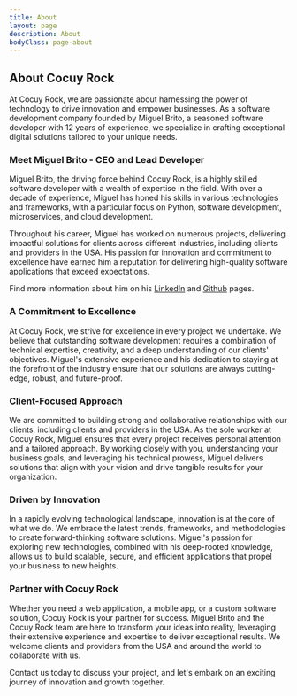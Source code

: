 ```yaml
---
title: About
layout: page
description: About
bodyClass: page-about
---
```


## About Cocuy Rock

At Cocuy Rock, we are passionate about harnessing the power of technology to drive innovation and empower businesses. As a software development company founded by Miguel Brito, a seasoned software developer with 12 years of experience, we specialize in crafting exceptional digital solutions tailored to your unique needs.

### Meet Miguel Brito - CEO and Lead Developer

Miguel Brito, the driving force behind Cocuy Rock, is a highly skilled software developer with a wealth of expertise in the field. With over a decade of experience, Miguel has honed his skills in various technologies and frameworks, with a particular focus on Python, software development, microservices, and cloud development.

Throughout his career, Miguel has worked on numerous projects, delivering impactful solutions for clients across different industries, including clients and providers in the USA. His passion for innovation and commitment to excellence have earned him a reputation for delivering high-quality software applications that exceed expectations.

Find more information about him on his [LinkedIn]() and [Github]() pages.

### A Commitment to Excellence

At Cocuy Rock, we strive for excellence in every project we undertake. We believe that outstanding software development requires a combination of technical expertise, creativity, and a deep understanding of our clients' objectives. Miguel's extensive experience and his dedication to staying at the forefront of the industry ensure that our solutions are always cutting-edge, robust, and future-proof.

### Client-Focused Approach

We are committed to building strong and collaborative relationships with our clients, including clients and providers in the USA. As the sole worker at Cocuy Rock, Miguel ensures that every project receives personal attention and a tailored approach. By working closely with you, understanding your business goals, and leveraging his technical prowess, Miguel delivers solutions that align with your vision and drive tangible results for your organization.

### Driven by Innovation

In a rapidly evolving technological landscape, innovation is at the core of what we do. We embrace the latest trends, frameworks, and methodologies to create forward-thinking software solutions. Miguel's passion for exploring new technologies, combined with his deep-rooted knowledge, allows us to build scalable, secure, and efficient applications that propel your business to new heights.

### Partner with Cocuy Rock

Whether you need a web application, a mobile app, or a custom software solution, Cocuy Rock is your partner for success. Miguel Brito and the Cocuy Rock team are here to transform your ideas into reality, leveraging their extensive experience and expertise to deliver exceptional results. We welcome clients and providers from the USA and around the world to collaborate with us.

Contact us today to discuss your project, and let's embark on an exciting journey of innovation and growth together.